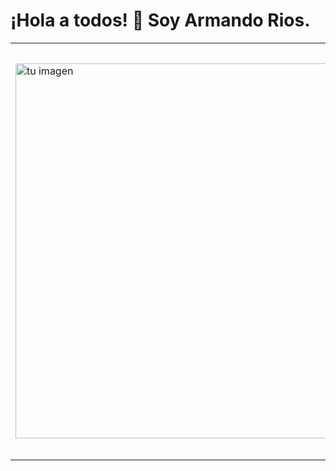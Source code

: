# ¡Hola a todos! 👋 Soy Armando Rios.

<table>
  <tr>
    <td><img src="https://probot.media/AtP5iUW8Xg.png" alt="tu imagen" width="600"/></td>
    <td>
      <h3>Sobre mí</h3>
      <p>Soy un apasionado por el desarrollo web. Me encanta aprender nuevas tecnologías y herramientas para mejorar mis habilidades y crear proyectos impresionantes.</p>
      <h3>Aprendiendo</h3>
      <ul>
        <li>HTML</li>
        <li>CSS</li>
        <li>JavaScript</li>
        <li>React</li>
      </ul>
      <h3>Cómo contactarme</h3>
      <p>Si desea hablar conmigo sobre mi trabajo o cualquier otra cosa, puede contactarme por correo electrónico: armandorios@gmail.com o por Twitter: @armandorios. ¡Me encantaría saber de ti! 😊</p>
    </td>
  </tr>
</table>




